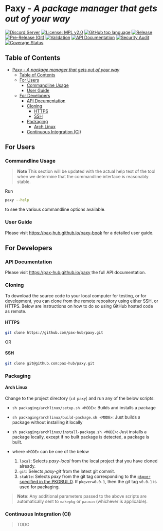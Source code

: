 # Paxy - *A package manager that gets out of your way*

[![Discord Server](https://dcbadge.vercel.app/api/server/vFG57wDxsd?style=flat)](https://discord.gg/vFG57wDxsd)
[![License: MPL v2.0](https://img.shields.io/github/license/pax-hub/paxy)](https://www.mozilla.org/en-US/MPL/)
[![GitHub top language](https://img.shields.io/github/languages/top/pax-hub/paxy)](https://www.rust-lang.org/)
[![Release](https://github.com/pax-hub/paxy/actions/workflows/release.yml/badge.svg)](https://github.com/pax-hub/paxy/actions/workflows/release.yml)
[![Pre-Release (Git)](https://github.com/pax-hub/paxy/actions/workflows/pre_release.yml/badge.svg)](https://github.com/pax-hub/paxy/actions/workflows/pre_release.yml)
[![Validation](https://github.com/pax-hub/paxy/actions/workflows/code_validation.yml/badge.svg)](https://github.com/pax-hub/paxy/actions/workflows/code_validation.yml)
[![API Documentation](https://github.com/pax-hub/paxy/actions/workflows/api_documentation.yml/badge.svg)](https://github.com/pax-hub/paxy/actions/workflows/api_documentation.yml)
[![Security Audit](https://github.com/pax-hub/paxy/actions/workflows/security_audit.yml/badge.svg)](https://github.com/pax-hub/paxy/actions/workflows/security_audit.yml)
[![Coverage Status](https://coveralls.io/repos/github/pax-hub/paxy/badge.svg?branch=main)](https://coveralls.io/github/pax-hub/paxy?branch=main)

## Table of Contents

- [Paxy - *A package manager that gets out of your way*](#paxy---a-package-manager-that-gets-out-of-your-way)
  - [Table of Contents](#table-of-contents)
  - [For Users](#for-users)
    - [Commandline Usage](#commandline-usage)
    - [User Guide](#user-guide)
  - [For Developers](#for-developers)
    - [API Documentation](#api-documentation)
    - [Cloning](#cloning)
      - [HTTPS](#https)
      - [SSH](#ssh)
    - [Packaging](#packaging)
      - [Arch Linux](#arch-linux)
    - [Continuous Integration (CI)](#continuous-integration-ci)

## For Users

### Commandline Usage
> **Note** This section will be updated with the actual help text of the tool when we determine that the commandline interface is reasonably stable.

Run 
```sh
paxy --help
```
to see the various commandline options available.

### User Guide
Please visit https://pax-hub.github.io/paxy-book for a detailed user guide.

## For Developers

### API Documentation
Please visit https://pax-hub.github.io/paxy the full API documentation.

### Cloning

To download the source code to your local computer for testing, or for development, you can clone from the remote repository using either SSH, or HTTPS. Below are instructions on how to do so using GitHub hosted code as remote.

#### HTTPS

```sh
git clone https://github.com/pax-hub/paxy.git 
```

OR

#### SSH

```sh
git clone git@github.com:pax-hub/paxy.git
```

### Packaging

#### Arch Linux

Change to the project directory (`cd paxy`) and run any of the below scripts:
- `sh packaging/archlinux/setup.sh <MODE>`: Builds and installs a package
- `sh packaging/archlinux/build-package.sh <MODE>`: Just builds a package without installing it locally
- `sh packaging/archlinux/install-package.sh <MODE>`: Just installs a package locally, except if no built package is detected, a package is built.

- where `<MODE>` can be one of the below
     1. `local`: Selects *paxy-local* from the local project that you have cloned already.
     2. `git`: Selects *paxy-git* from the latest git commit.
     3. `stable`: Selects *paxy* from the git tag corresponding to the [`pkgver` specified in the PKGBUILD](packaging/archlinux/paxy/PKGBUILD#L5). If `pkgver=0.0.1`, then the git tag `v0.0.1` is used for packaging. 
     
> **Note**: Any additional parameters passed to the above scripts are automatically sent to `makepkg` or `pacman` (whichever is applicable).

### Continuous Integration (CI)
> TODO
